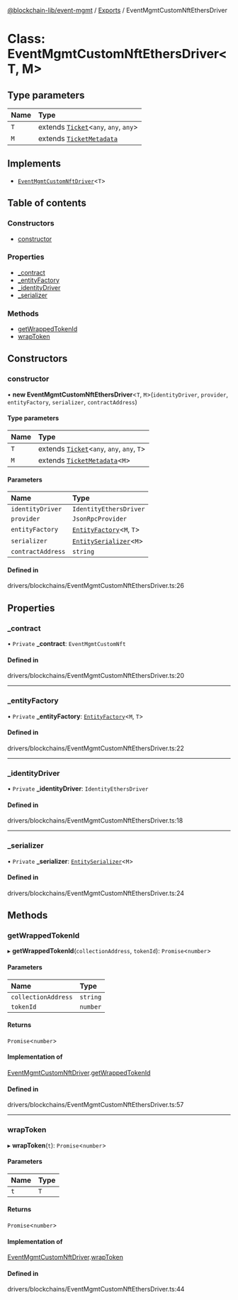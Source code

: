 [@blockchain-lib/event-mgmt](../README.md) / [Exports](../modules.md) / EventMgmtCustomNftEthersDriver

# Class: EventMgmtCustomNftEthersDriver<T, M\>

## Type parameters

| Name | Type |
| :------ | :------ |
| `T` | extends [`Ticket`](Ticket.md)<`any`, `any`, `any`\> |
| `M` | extends [`TicketMetadata`](TicketMetadata.md) |

## Implements

- [`EventMgmtCustomNftDriver`](../interfaces/EventMgmtCustomNftDriver.md)<`T`\>

## Table of contents

### Constructors

- [constructor](EventMgmtCustomNftEthersDriver.md#constructor)

### Properties

- [\_contract](EventMgmtCustomNftEthersDriver.md#_contract)
- [\_entityFactory](EventMgmtCustomNftEthersDriver.md#_entityfactory)
- [\_identityDriver](EventMgmtCustomNftEthersDriver.md#_identitydriver)
- [\_serializer](EventMgmtCustomNftEthersDriver.md#_serializer)

### Methods

- [getWrappedTokenId](EventMgmtCustomNftEthersDriver.md#getwrappedtokenid)
- [wrapToken](EventMgmtCustomNftEthersDriver.md#wraptoken)

## Constructors

### constructor

• **new EventMgmtCustomNftEthersDriver**<`T`, `M`\>(`identityDriver`, `provider`, `entityFactory`, `serializer`, `contractAddress`)

#### Type parameters

| Name | Type |
| :------ | :------ |
| `T` | extends [`Ticket`](Ticket.md)<`any`, `any`, `any`, `T`\> |
| `M` | extends [`TicketMetadata`](TicketMetadata.md)<`M`\> |

#### Parameters

| Name | Type |
| :------ | :------ |
| `identityDriver` | `IdentityEthersDriver` |
| `provider` | `JsonRpcProvider` |
| `entityFactory` | [`EntityFactory`](../interfaces/EntityFactory.md)<`M`, `T`\> |
| `serializer` | [`EntitySerializer`](../interfaces/EntitySerializer.md)<`M`\> |
| `contractAddress` | `string` |

#### Defined in

drivers/blockchains/EventMgmtCustomNftEthersDriver.ts:26

## Properties

### \_contract

• `Private` **\_contract**: `EventMgmtCustomNft`

#### Defined in

drivers/blockchains/EventMgmtCustomNftEthersDriver.ts:20

___

### \_entityFactory

• `Private` **\_entityFactory**: [`EntityFactory`](../interfaces/EntityFactory.md)<`M`, `T`\>

#### Defined in

drivers/blockchains/EventMgmtCustomNftEthersDriver.ts:22

___

### \_identityDriver

• `Private` **\_identityDriver**: `IdentityEthersDriver`

#### Defined in

drivers/blockchains/EventMgmtCustomNftEthersDriver.ts:18

___

### \_serializer

• `Private` **\_serializer**: [`EntitySerializer`](../interfaces/EntitySerializer.md)<`M`\>

#### Defined in

drivers/blockchains/EventMgmtCustomNftEthersDriver.ts:24

## Methods

### getWrappedTokenId

▸ **getWrappedTokenId**(`collectionAddress`, `tokenId`): `Promise`<`number`\>

#### Parameters

| Name | Type |
| :------ | :------ |
| `collectionAddress` | `string` |
| `tokenId` | `number` |

#### Returns

`Promise`<`number`\>

#### Implementation of

[EventMgmtCustomNftDriver](../interfaces/EventMgmtCustomNftDriver.md).[getWrappedTokenId](../interfaces/EventMgmtCustomNftDriver.md#getwrappedtokenid)

#### Defined in

drivers/blockchains/EventMgmtCustomNftEthersDriver.ts:57

___

### wrapToken

▸ **wrapToken**(`t`): `Promise`<`number`\>

#### Parameters

| Name | Type |
| :------ | :------ |
| `t` | `T` |

#### Returns

`Promise`<`number`\>

#### Implementation of

[EventMgmtCustomNftDriver](../interfaces/EventMgmtCustomNftDriver.md).[wrapToken](../interfaces/EventMgmtCustomNftDriver.md#wraptoken)

#### Defined in

drivers/blockchains/EventMgmtCustomNftEthersDriver.ts:44
